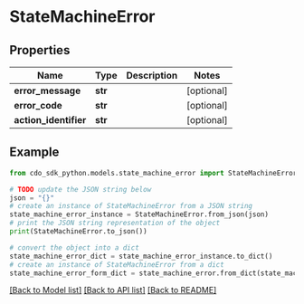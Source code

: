 # StateMachineError


## Properties

Name | Type | Description | Notes
------------ | ------------- | ------------- | -------------
**error_message** | **str** |  | [optional] 
**error_code** | **str** |  | [optional] 
**action_identifier** | **str** |  | [optional] 

## Example

```python
from cdo_sdk_python.models.state_machine_error import StateMachineError

# TODO update the JSON string below
json = "{}"
# create an instance of StateMachineError from a JSON string
state_machine_error_instance = StateMachineError.from_json(json)
# print the JSON string representation of the object
print(StateMachineError.to_json())

# convert the object into a dict
state_machine_error_dict = state_machine_error_instance.to_dict()
# create an instance of StateMachineError from a dict
state_machine_error_form_dict = state_machine_error.from_dict(state_machine_error_dict)
```
[[Back to Model list]](../README.md#documentation-for-models) [[Back to API list]](../README.md#documentation-for-api-endpoints) [[Back to README]](../README.md)


